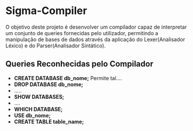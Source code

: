 # Sigma-Compiler
O objetivo deste projeto é desenvolver um compilador capaz de interpretar um conjunto de queries fornecidas pelo utilizador, permitindo a manipulação de bases de dados através da aplicação do Lexer(Analisador Léxico) e do Parser(Analisador Sintático).

  ## Queries Reconhecidas pelo Compilador
- **CREATE DATABASE db_nome;**
    Permite tal....
- **DROP DATABASE db_nome;**
- .....
- **SHOW DATABASES;**
- ....
- **WHICH DATABASE;**
- **USE db_nome;**
- **CREATE TABLE table_name;**



  
